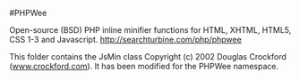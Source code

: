 #PHPWee

Open-source (BSD) PHP inline minifier functions for HTML, XHTML, HTML5, CSS 1-3 and Javascript. http://searchturbine.com/php/phpwee

This folder contains the JsMin class Copyright (c) 2002 Douglas Crockford  (www.crockford.com). It has been modified for the PHPWee namespace. 
